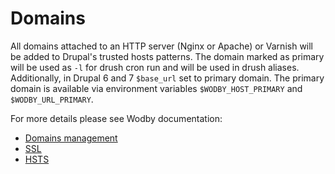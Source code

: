 # Domains

All domains attached to an HTTP server (Nginx or Apache) or Varnish will be added to Drupal's trusted hosts patterns. The domain marked as primary will be used as `-l` for drush cron run and will be used in drush aliases. Additionally, in Drupal 6 and 7 `$base_url` set to primary domain. The primary domain is available via environment variables `$WODBY_HOST_PRIMARY` and `$WODBY_URL_PRIMARY`. 

For more details please see Wodby documentation:

* [Domains management](https://help.wodby.com/apps/domains)
* [SSL](https://help.wodby.com/apps/ssl)
* [HSTS](https://help.wodby.com/infrastructure/hsts)